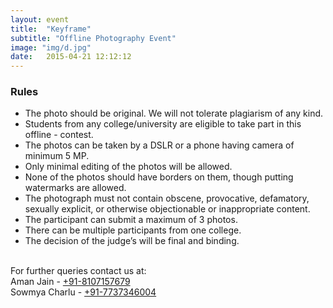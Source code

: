 ```yaml
---
layout: event
title:  "Keyframe"
subtitle: "Offline Photography Event"
image: "img/d.jpg"
date:   2015-04-21 12:12:12
---
```


### Rules
- The photo should be original. We will not tolerate plagiarism of any kind.
- Students from any college/university are eligible to take part in this offline - contest.
- The photos can be taken by a DSLR or a phone having camera of minimum 5 MP. 
- Only minimal editing of the photos will be allowed.
- None of the photos should have borders on them, though putting watermarks are allowed.
- The photograph must not contain obscene, provocative, defamatory, sexually explicit, or otherwise objectionable or inappropriate content.
- The participant can submit a maximum of 3 photos.
- There can be multiple participants from one college.
- The decision of the judge’s will be final and binding.

<br>For further queries contact us at:
<br>Aman Jain - <a href="tel:+918107157679">+91-8107157679</a>
<br>Sowmya Charlu - <a href="tel:+917737346004">+91-7737346004</a>